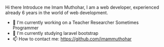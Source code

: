 Hi there Introduce me Imam Muthohar, I am a web developer, experienced already 6 years in the world of web development.
- 🔭 I'm currently working on a
      Teacher
      Researcher
      Sometimes Programmer
- 🌱 I'm currently studying 
      laravel
      bootstrap
- 📫 How to contact me: https://github.com/imammuthohar




